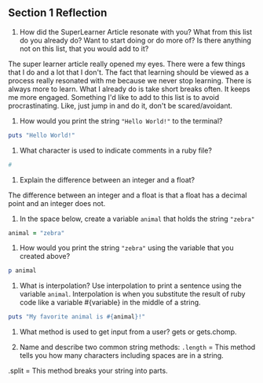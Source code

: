 ## Section 1 Reflection

1. How did the SuperLearner Article resonate with you? What from this list do you already do? Want to start doing or do more of? Is there anything not on this list, that you would add to it?

The super learner article really opened my eyes. There were a few things that I do and a lot that I don't. The fact that learning should be viewed as a process really resonated with me because we never stop learning. There is always more to learn. What I already do is take short breaks often. It keeps me more engaged. Something I'd like to add to this list is to avoid procrastinating. Like, just jump in and do it, don't be scared/avoidant.  

1. How would you print the string `"Hello World!"` to the terminal?
```ruby
puts "Hello World!"
```

1. What character is used to indicate comments in a ruby file?
```ruby
#
```


1. Explain the difference between an integer and a float?

The difference between an integer and a float is that a float has a decimal point and an integer does not.

1. In the space below, create a variable `animal` that holds the string `"zebra"`
```ruby
animal = "zebra"
```
1. How would you print the string `"zebra"` using the variable that you created above?
```ruby
p animal
```


1. What is interpolation? Use interpolation to print a sentence using the variable `animal`.
Interpolation is when you substitute the result of ruby code like a variable #{variable} in the middle of a string.
```ruby
puts "My favorite animal is #{animal}!"
```

1. What method is used to get input from a user?
gets or gets.chomp.

1. Name and describe two common string methods:
`.length` = This method tells you how many characters including spaces are in a string.

.split = This method breaks your string into parts.
